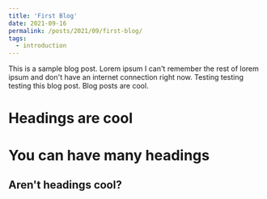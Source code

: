 ```yaml
---
title: 'First Blog'
date: 2021-09-16
permalink: /posts/2021/09/first-blog/
tags:
  - introduction
---
```


This is a sample blog post. Lorem ipsum I can't remember the rest of lorem ipsum and don't have an internet connection right now. Testing testing testing this blog post. Blog posts are cool.

Headings are cool
======

You can have many headings
======

Aren't headings cool?
------